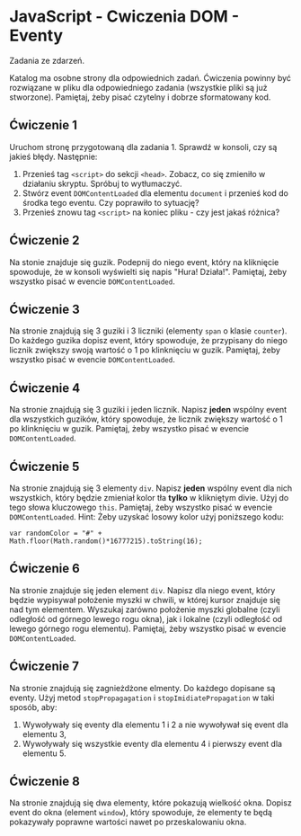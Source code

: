 # JavaScript - Cwiczenia DOM - Eventy

Zadania ze zdarzeń.

Katalog ma osobne strony dla odpowiednich zadań. 
Ćwiczenia powinny być rozwiązane w pliku dla odpowiedniego zadania (wszystkie pliki są już stworzone). 
Pamiętaj, żeby pisać czytelny i dobrze sformatowany kod. 

## Ćwiczenie 1
Uruchom stronę przygotowaną dla zadania 1. Sprawdź w konsoli, czy są jakieś błędy. Następnie:
1. Przenieś tag ```<script>``` do sekcji ```<head>```. Zobacz, co się zmieniło w działaniu skryptu. Spróbuj to wytłumaczyć.
2. Stwórz event ```DOMContentLoaded``` dla elementu ```document``` i przenieś kod do środka tego eventu. Czy poprawiło to sytuację?
3. Przenieś znowu tag ```<script>``` na koniec pliku - czy jest jakaś różnica?

## Ćwiczenie 2
Na stonie znajduje się guzik. Podepnij do niego event, który na kliknięcie spowoduje, że w konsoli wyświelti się napis "Hura! Działa!".
Pamiętaj, żeby wszystko pisać w evencie ```DOMContentLoaded```.

## Ćwiczenie 3
Na stronie znajdują się 3 guziki i 3 liczniki (elementy ```span``` o klasie ```counter```). Do każdego guzika dopisz event, który spowoduje, że przypisany do niego licznik zwiększy swoją wartość o 1 po klinknięciu w guzik.
Pamiętaj, żeby wszystko pisać w evencie ```DOMContentLoaded```.

## Ćwiczenie 4
Na stronie znajdują się 3 guziki i jeden licznik. Napisz **jeden** wspólny event dla wszystkich guzików, który spowoduje, że licznik zwiększy wartość o 1 po klinknięciu w guzik.
Pamiętaj, żeby wszystko pisać w evencie ```DOMContentLoaded```. 

## Ćwiczenie 5
Na stronie znajdują się 3 elementy ```div```. Napisz **jeden** wspólny event dla nich wszystkich, który będzie zmieniał kolor tła **tylko** w klikniętym divie. Użyj do tego słowa kluczowego ```this```.
Pamiętaj, żeby wszystko pisać w evencie ```DOMContentLoaded```. 
Hint:
Żeby uzyskać losowy kolor użyj poniższego kodu:
```
var randomColor = "#" + Math.floor(Math.random()*16777215).toString(16);
```

## Ćwiczenie 6
Na stronie znajduje się jeden element ```div```. Napisz dla niego event, który będzie wypisywał położenie myszki w chwili, w której kursor znajduje się nad tym elementem.
Wyszukaj zarówno położenie myszki globalne (czyli odległość od górnego lewego rogu okna), jak i lokalne (czyli odległość od lewego górnego rogu elementu).
Pamiętaj, żeby wszystko pisać w evencie ```DOMContentLoaded```. 

## Ćwiczenie 7
Na stronie znajdują się zagnieżdżone elmenty. Do każdego dopisane są eventy. Użyj metod ```stopPropagagation``` i ```stopImidiatePropagation``` w taki sposób, aby:
1. Wywoływały się eventy dla elementu 1 i 2 a nie wywoływał się event dla elementu 3,
2. Wywoływały się wszystkie eventy dla elementu 4 i pierwszy event dla elementu 5.

## Ćwiczenie 8
Na stronie znajdują się dwa elementy, które pokazują wielkość okna. Dopisz event do okna (element ```window```), który spowoduje, że elementy te będą pokazywały poprawne wartości nawet po przeskalowaniu okna.